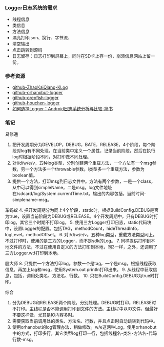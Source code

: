 
### Logger日志系统的需求
- 线程信息
- 类信息
- 方法信息
- 漂亮打印json、换行、字节流、
- 清空输出
- 点击跳转到源码
- 日志留存：日志打印到屏幕上，同时在SD卡上存一份，崩溃信息网站上留一份。

### 参考资源
- [github-ZhaoKaiQiang-KLog](https://github.com/ZhaoKaiQiang/KLog)
- [github-orhanobut-logger](https://github.com/orhanobut/logger)
- [github-oreofish-logger](https://github.com/oreofish/logger)
- [github-houchen-logger](https://github.com/houchen890213/origin/tree/master/Origin/common/src/main/java/com/yulin/common/logger)
- [如何选择Logger：Android日志系统分析与比较-简书](http://www.jianshu.com/p/316f065cd00c)

### 笔记
易修通
1. 把开发周期分为DEVELOP，DEBUG，BATE，RELEASE，4个阶段，每个阶段对log有不同处理。在当前类中定义一个属性，记录当前阶段，然后在执行log时根据阶段不同，对打印做不同处理。
2. 对i/d/w/e/v，五种log类型，分别创建两个重载方法，一个方法有一个msg参数，另一个方法多一个throwable参数。i类型多一个重载方法，参数为boolean值。
3. 提供一个方法，打印msg到日志文件中。方法有两个参数，一是一个class，从中可以得到simpleName，二是msg。log文件地址在/sdcard/log/System.currentTime.txt。输出的内容包括，当前时间-simplename-msg。

车蚂蚁
4. 把开发周期分为同上4个阶段，static时，根据BuildConfig.DEBUG是否为true，设置当前阶段为DEBUG或RELEASE。4个开发周期中，只有DEBUG时打印log，其它三个时期不打印log。
5. 使用三方Logger打印日志，static代码块中，设置Logger的配置。包括TAG，methodCount，hideThreadInfo，logLevel，methodOffset。
6. 对i/d/w/e/v，五种log类型，重载方法类型同上。不过打印时，使用的是三方的Logger，而不是sdk的Log。
7. 同样提供打印到本地文件的方法，不过在使用自定义的方法打印到本地，同3一样，之外，还调用了三方Logger.wtf打印到本地。

股大师
8. 只提供一个方法打印log。参数一个是tag，一个是msg。根据线程获取信息，再加上tag和msg，使用System.out.println打印出来。
9. 从线程中获取信息，包括，调用处类名、方法名、行数。
10. 只在BuildConfig.DEBUG为true时打印。

综合
1. 分为DEBUG和RELEASE两个阶段，分别处理。DEBUG时打印，RELEASE时不打印。主线程是否不能调用打印到文件的方法。主线程中以IO文件，但最好不要这样做，尤其是IO内容多时。
2. 需要获取当前调用处的类名、方法名、行数，并且点击时自动跳转到代码中。
3. 使用orhanobut的log管理办法，稍做修改。w/e这两种Log，使用orhanobut中的方式，打印多行，其它类型log打印一行，包括线程名-类名-方法名-代码行数-msg。
